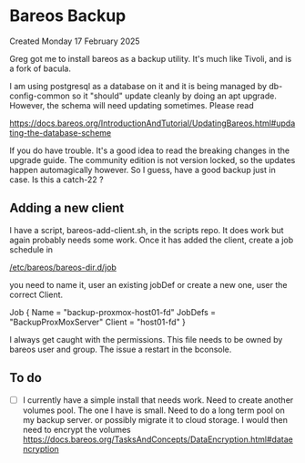# Bareos Backup
Created Monday 17 February 2025

Greg got me to install bareos as a backup utility. It's much like Tivoli, and is a fork of bacula.

I am using postgresql as a database on it and it is being managed by db-config-common so it "should" update cleanly by doing an apt upgrade. However, the schema will need updating sometimes. Please read

<https://docs.bareos.org/IntroductionAndTutorial/UpdatingBareos.html#updating-the-database-scheme>

If you do have trouble. It's a good idea to read the breaking changes in the upgrade guide. The community edition is not version locked, so the updates happen automagically however. So I guess, have a good backup just in case. Is this a catch-22 ?

Adding a new client
-------------------

I have a script, bareos-add-client.sh, in the scripts repo. It does work but again probably needs some work. Once it has added the client, create a job schedule in 

[/etc/bareos/bareos-dir.d/job](file:///etc/bareos/bareos-dir.d/job)

you need to name it, user an existing jobDef or create a new one, user the correct Client.

Job {
  Name = "backup-proxmox-host01-fd"
  JobDefs = "BackupProxMoxServer"
  Client = "host01-fd"
}

I always get caught with the permissions. This file needs to be owned by bareos user and group. The issue a restart in the bconsole.

To do
-----


* ☐ I currently have a simple install that needs work. Need to create another volumes pool. The one I have is small. Need to do a long term pool on my backup server. or possibly migrate it to cloud storage. I would then need to encrypt the volumes <https://docs.bareos.org/TasksAndConcepts/DataEncryption.html#dataencryption>




